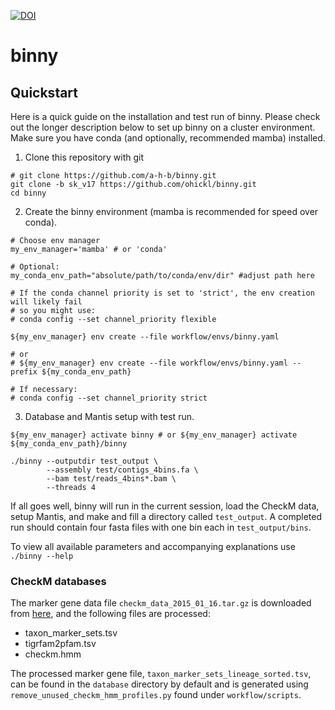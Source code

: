 [![DOI](https://zenodo.org/badge/327396590.svg)](https://zenodo.org/badge/latestdoi/327396590)



# binny

## Quickstart
Here is a quick guide on the installation and test run of binny. Please check out the longer description below to set up binny on a cluster environment.
Make sure you have conda (and optionally, recommended mamba) installed.

1) Clone this repository with git
```
# git clone https://github.com/a-h-b/binny.git
git clone -b sk_v17 https://github.com/ohickl/binny.git
cd binny
```

2) Create the binny environment (mamba is recommended for speed over conda).
```
# Choose env manager
my_env_manager='mamba' # or 'conda'

# Optional:
my_conda_env_path="absolute/path/to/conda/env/dir" #adjust path here

# If the conda channel priority is set to 'strict', the env creation will likely fail
# so you might use:
# conda config --set channel_priority flexible

${my_env_manager} env create --file workflow/envs/binny.yaml

# or
# ${my_env_manager} env create --file workflow/envs/binny.yaml --prefix ${my_conda_env_path}

# If necessary:
# conda config --set channel_priority strict
```

3) Database and Mantis setup with test run.
```
${my_env_manager} activate binny # or ${my_env_manager} activate ${my_conda_env_path}/binny

./binny --outputdir test_output \
        --assembly test/contigs_4bins.fa \
        --bam test/reads_4bins*.bam \
        --threads 4
```

If all goes well, binny will run in the current session, load the CheckM data, setup Mantis, and make and fill a directory called `test_output`. A completed run should contain four fasta files with one bin each in `test_output/bins`. 

To view all available parameters and accompanying explanations use `./binny --help`


### CheckM databases

The marker gene data file `checkm_data_2015_01_16.tar.gz` is downloaded from [here](https://data.ace.uq.edu.au/public/CheckM_databases), and the following files are processed:
* taxon_marker_sets.tsv
* tigrfam2pfam.tsv
* checkm.hmm

The processed marker gene file, `taxon_marker_sets_lineage_sorted.tsv`, can be found in the `database` directory by default and is generated using `remove_unused_checkm_hmm_profiles.py` found under
`workflow/scripts`.